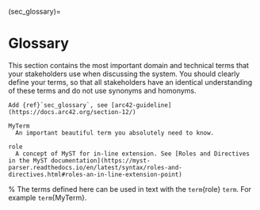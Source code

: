 (sec_glossary)=
# Glossary

This section contains the most important domain and technical terms that your stakeholders use when discussing the system. You should clearly define your terms, so that all stakeholders have an identical understanding of these terms and do not use synonyms and homonyms.

```{todo}
Add {ref}`sec_glossary`, see [arc42-guideline](https://docs.arc42.org/section-12/)
```

```{glossary}
MyTerm
  An important beautiful term you absolutely need to know.

role
  A concept of MyST for in-line extension. See [Roles and Directives in the MyST documentation](https://myst-parser.readthedocs.io/en/latest/syntax/roles-and-directives.html#roles-an-in-line-extension-point)
```

% The terms defined here can be used in text with the `term`{role} `term`. For example `term`{MyTerm}.
